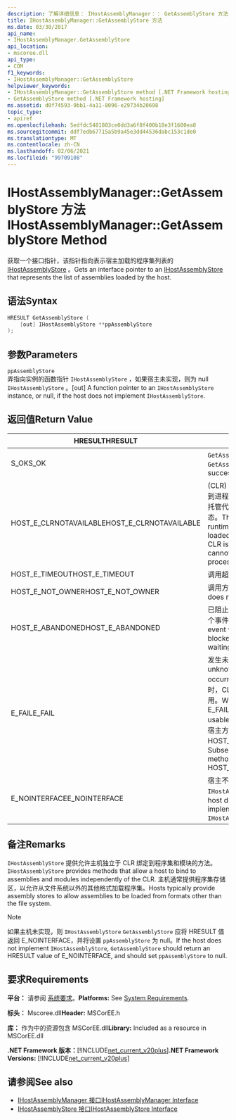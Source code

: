 ```yaml
---
description: 了解详细信息： IHostAssemblyManager：： GetAssemblyStore 方法
title: IHostAssemblyManager::GetAssemblyStore 方法
ms.date: 03/30/2017
api_name:
- IHostAssemblyManager.GetAssemblyStore
api_location:
- mscoree.dll
api_type:
- COM
f1_keywords:
- IHostAssemblyManager::GetAssemblyStore
helpviewer_keywords:
- IHostAssemblyManager::GetAssemblyStore method [.NET Framework hosting]
- GetAssemblyStore method [.NET Framework hosting]
ms.assetid: d0f74593-9bb1-4a11-8096-e29734b20698
topic_type:
- apiref
ms.openlocfilehash: 5edfdc5481803ce0dd3a6f8f400b18e3f1600ea8
ms.sourcegitcommit: ddf7edb67715a5b9a45e3dd44536dabc153c1de0
ms.translationtype: MT
ms.contentlocale: zh-CN
ms.lasthandoff: 02/06/2021
ms.locfileid: "99709108"
---
```

# <a name="ihostassemblymanagergetassemblystore-method"></a><span data-ttu-id="22e4d-103">IHostAssemblyManager::GetAssemblyStore 方法</span><span class="sxs-lookup"><span data-stu-id="22e4d-103">IHostAssemblyManager::GetAssemblyStore Method</span></span>

<span data-ttu-id="22e4d-104">获取一个接口指针，该指针指向表示宿主加载的程序集列表的 [IHostAssemblyStore](ihostassemblystore-interface.md) 。</span><span class="sxs-lookup"><span data-stu-id="22e4d-104">Gets an interface pointer to an [IHostAssemblyStore](ihostassemblystore-interface.md) that represents the list of assemblies loaded by the host.</span></span>  
  
## <a name="syntax"></a><span data-ttu-id="22e4d-105">语法</span><span class="sxs-lookup"><span data-stu-id="22e4d-105">Syntax</span></span>  
  
```cpp  
HRESULT GetAssemblyStore (  
    [out] IHostAssemblyStore **ppAssemblyStore  
);  
```  
  
## <a name="parameters"></a><span data-ttu-id="22e4d-106">参数</span><span class="sxs-lookup"><span data-stu-id="22e4d-106">Parameters</span></span>  

 `ppAssemblyStore`  
 <span data-ttu-id="22e4d-107">弄指向实例的函数指针 `IHostAssemblyStore` ，如果宿主未实现，则为 null `IHostAssemblyStore` 。</span><span class="sxs-lookup"><span data-stu-id="22e4d-107">[out] A function pointer to an `IHostAssemblyStore` instance, or null, if the host does not implement `IHostAssemblyStore`.</span></span>  
  
## <a name="return-value"></a><span data-ttu-id="22e4d-108">返回值</span><span class="sxs-lookup"><span data-stu-id="22e4d-108">Return Value</span></span>  
  
|<span data-ttu-id="22e4d-109">HRESULT</span><span class="sxs-lookup"><span data-stu-id="22e4d-109">HRESULT</span></span>|<span data-ttu-id="22e4d-110">说明</span><span class="sxs-lookup"><span data-stu-id="22e4d-110">Description</span></span>|  
|-------------|-----------------|  
|<span data-ttu-id="22e4d-111">S_OK</span><span class="sxs-lookup"><span data-stu-id="22e4d-111">S_OK</span></span>|<span data-ttu-id="22e4d-112">`GetAssemblyStore` 已成功返回。</span><span class="sxs-lookup"><span data-stu-id="22e4d-112">`GetAssemblyStore` returned successfully.</span></span>|  
|<span data-ttu-id="22e4d-113">HOST_E_CLRNOTAVAILABLE</span><span class="sxs-lookup"><span data-stu-id="22e4d-113">HOST_E_CLRNOTAVAILABLE</span></span>|<span data-ttu-id="22e4d-114"> (CLR) 的公共语言运行时未加载到进程中，或 CLR 处于无法运行托管代码或成功处理调用的状态。</span><span class="sxs-lookup"><span data-stu-id="22e4d-114">The common language runtime (CLR) has not been loaded into a process, or the CLR is in a state in which it cannot run managed code or process the call successfully.</span></span>|  
|<span data-ttu-id="22e4d-115">HOST_E_TIMEOUT</span><span class="sxs-lookup"><span data-stu-id="22e4d-115">HOST_E_TIMEOUT</span></span>|<span data-ttu-id="22e4d-116">调用超时。</span><span class="sxs-lookup"><span data-stu-id="22e4d-116">The call timed out.</span></span>|  
|<span data-ttu-id="22e4d-117">HOST_E_NOT_OWNER</span><span class="sxs-lookup"><span data-stu-id="22e4d-117">HOST_E_NOT_OWNER</span></span>|<span data-ttu-id="22e4d-118">调用方不拥有该锁。</span><span class="sxs-lookup"><span data-stu-id="22e4d-118">The caller does not own the lock.</span></span>|  
|<span data-ttu-id="22e4d-119">HOST_E_ABANDONED</span><span class="sxs-lookup"><span data-stu-id="22e4d-119">HOST_E_ABANDONED</span></span>|<span data-ttu-id="22e4d-120">已阻止的线程或纤程正在等待某个事件时，该事件被取消。</span><span class="sxs-lookup"><span data-stu-id="22e4d-120">An event was canceled while a blocked thread or fiber was waiting on it.</span></span>|  
|<span data-ttu-id="22e4d-121">E_FAIL</span><span class="sxs-lookup"><span data-stu-id="22e4d-121">E_FAIL</span></span>|<span data-ttu-id="22e4d-122">发生未知的灾难性故障。</span><span class="sxs-lookup"><span data-stu-id="22e4d-122">An unknown catastrophic failure occurred.</span></span> <span data-ttu-id="22e4d-123">当方法返回 E_FAIL 时，CLR 在该进程内将不再可用。</span><span class="sxs-lookup"><span data-stu-id="22e4d-123">When a method returns E_FAIL, the CLR is no longer usable within the process.</span></span> <span data-ttu-id="22e4d-124">对宿主方法的后续调用会返回 HOST_E_CLRNOTAVAILABLE。</span><span class="sxs-lookup"><span data-stu-id="22e4d-124">Subsequent calls to hosting methods return HOST_E_CLRNOTAVAILABLE.</span></span>|  
|<span data-ttu-id="22e4d-125">E_NOINTERFACE</span><span class="sxs-lookup"><span data-stu-id="22e4d-125">E_NOINTERFACE</span></span>|<span data-ttu-id="22e4d-126">宿主不提供的实现 `IHostAssemblyStore` 。</span><span class="sxs-lookup"><span data-stu-id="22e4d-126">The host does not provide an implementation of `IHostAssemblyStore`.</span></span>|  
  
## <a name="remarks"></a><span data-ttu-id="22e4d-127">备注</span><span class="sxs-lookup"><span data-stu-id="22e4d-127">Remarks</span></span>  

 <span data-ttu-id="22e4d-128">`IHostAssemblyStore` 提供允许主机独立于 CLR 绑定到程序集和模块的方法。</span><span class="sxs-lookup"><span data-stu-id="22e4d-128">`IHostAssemblyStore` provides methods that allow a host to bind to assemblies and modules independently of the CLR.</span></span> <span data-ttu-id="22e4d-129">主机通常提供程序集存储区，以允许从文件系统以外的其他格式加载程序集。</span><span class="sxs-lookup"><span data-stu-id="22e4d-129">Hosts typically provide assembly stores to allow assemblies to be loaded from formats other than the file system.</span></span>  
  
> [!NOTE]
> <span data-ttu-id="22e4d-130">如果主机未实现，则 `IHostAssemblyStore` `GetAssemblyStore` 应将 HRESULT 值返回 E_NOINTERFACE，并将设置 `ppAssemblyStore` 为 null。</span><span class="sxs-lookup"><span data-stu-id="22e4d-130">If the host does not implement `IHostAssemblyStore`, `GetAssemblyStore` should return an HRESULT value of E_NOINTERFACE, and should set `ppAssemblyStore` to null.</span></span>  
  
## <a name="requirements"></a><span data-ttu-id="22e4d-131">要求</span><span class="sxs-lookup"><span data-stu-id="22e4d-131">Requirements</span></span>  

 <span data-ttu-id="22e4d-132">**平台：** 请参阅 [系统要求](../../get-started/system-requirements.md)。</span><span class="sxs-lookup"><span data-stu-id="22e4d-132">**Platforms:** See [System Requirements](../../get-started/system-requirements.md).</span></span>  
  
 <span data-ttu-id="22e4d-133">**标头：** Mscoree.dll</span><span class="sxs-lookup"><span data-stu-id="22e4d-133">**Header:** MSCorEE.h</span></span>  
  
 <span data-ttu-id="22e4d-134">**库：** 作为中的资源包含 MSCorEE.dll</span><span class="sxs-lookup"><span data-stu-id="22e4d-134">**Library:** Included as a resource in MSCorEE.dll</span></span>  
  
 <span data-ttu-id="22e4d-135">**.NET Framework 版本：**[!INCLUDE[net_current_v20plus](../../../../includes/net-current-v20plus-md.md)]</span><span class="sxs-lookup"><span data-stu-id="22e4d-135">**.NET Framework Versions:** [!INCLUDE[net_current_v20plus](../../../../includes/net-current-v20plus-md.md)]</span></span>  
  
## <a name="see-also"></a><span data-ttu-id="22e4d-136">请参阅</span><span class="sxs-lookup"><span data-stu-id="22e4d-136">See also</span></span>

- [<span data-ttu-id="22e4d-137">IHostAssemblyManager 接口</span><span class="sxs-lookup"><span data-stu-id="22e4d-137">IHostAssemblyManager Interface</span></span>](ihostassemblymanager-interface.md)
- [<span data-ttu-id="22e4d-138">IHostAssemblyStore 接口</span><span class="sxs-lookup"><span data-stu-id="22e4d-138">IHostAssemblyStore Interface</span></span>](ihostassemblystore-interface.md)
